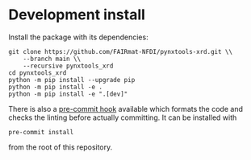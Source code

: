 # Development install

Install the package with its dependencies:

```shell
git clone https://github.com/FAIRmat-NFDI/pynxtools-xrd.git \\
    --branch main \\
    --recursive pynxtools_xrd
cd pynxtools_xrd
python -m pip install --upgrade pip
python -m pip install -e .
python -m pip install -e ".[dev]"
```

There is also a [pre-commit hook](https://pre-commit.com/#intro) available
which formats the code and checks the linting before actually committing.
It can be installed with
```shell
pre-commit install
```
from the root of this repository.

